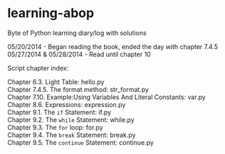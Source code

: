 learning-abop
=============

Byte of Python learning diary/log with solutions

05/20/2014 - Began reading the book, ended the day with chapter 7.4.5  
05/27/2014 & 05/28/2014 - Read until chapter 10

Script chapter index:

Chapter 6.3. Light Table: hello.py  
Chapter 7.4.5. The format method: str_format.py  
Chapter 7.10. Example:Using Variables And Literal Constants: var.py  
Chapter 8.6. Expressions: expression.py  
Chapter 9.1. The `if` Statement: if.py  
Chapter 9.2. The `while` Statement: while.py  
Chapter 9.3. The `for` loop: for.py  
Chapter 9.4. The `break` Statement: break.py  
Chapter 9.5. The `continue` Statement: continue.py
